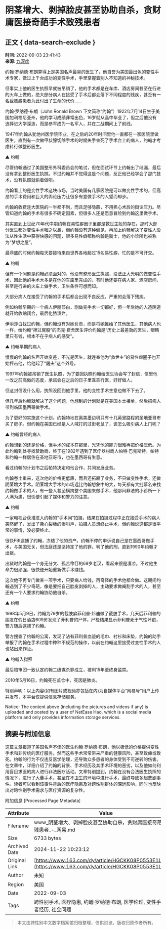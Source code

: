 # 阴茎增大、剥掉脸皮甚至协助自杀，贪财庸医接奇葩手术致残患者

## 正文 { data-search-exclude }


**时间**: 2022-09-03 23:41:43  
**来源**: [九深度](https://www.163.com/dy/media/T1656397554020.html)  

约翰·罗纳德·布朗算得上是美国名声最臭的医生了，他自誉为美国最出色的变性手术专家，做过上千台成功的变性手术，手里掌握着别人不知道的神秘技术。

但事实上他的医生执照早就被吊销了，他的手术都是在车库、酒店房间甚至在行进的火车上做的，绝大部分病人在接受了手术后都会落下不同程度的残疾，甚至有一名截肢癖患者为此付出了生命的代价……

约翰·罗纳德·布朗（John Ronald Brown 下文简称“约翰”）1922年7月14日生于美国加利福尼亚州，他的学习成绩非常出色，16岁就从高中毕业了，但之后他没有选择进大学深造，而是参军成为一名军人，并在二战期间上了前线。

1947年约翰从犹他州医学院毕业，在之后的20年时间里他一直都在一家医院里做医生，直到有一次做甲状腺切除手术的时候失手害死了手术台上的病人，约翰才考虑转行做整形医生。

▲ 约翰

尽管约翰通过了美国整形外科委员会的笔试，但在面试环节上约翰出了纰漏，最后没有拿到整形医生执照。不过约翰并不觉得这是个问题，反正他已经学会了那门技术，没有执照就偷着做呗。

约翰看上的是变性手术这块市场，当时美国有几家医院是可以做变性手术的，但高昂的手术费用和巨大的舆论压力让很多有意做手术的人望而却步。

约翰的收费连大医院的一半都不到，而且足够隐蔽，不用担心术后的舆论压力。尽管知道约翰的手术有很多不确定因素，但很多人还是愿意冒险到约翰这里做手术。

其实直到上世纪70年代中期约翰在易性癖圈子里都是救世主般的存在，那时大部分医生都对变性手术嗤之以鼻，但约翰没有这种偏见，再加上约翰解决了变性人没法从性生活中获得快感的问题，很多易性癖都称约翰是骑士，他的小诊所也被称为“梦想之屋”。

最鼎盛的时候约翰每天要接待来自世界各地超过15名易性癖，忙的是不可开交。

▲ 约翰

但有一个问题是约翰必须面对的，他没有整形医生执照，没法正大光明的做变性手术，因此他的手术大多是在他的车库里完成的，有时他还要在病人家、酒店房间，甚至是行进的火车上做手术，卫生条件可想而知。

大部分病人在接受了约翰的手术后都会出现不良反应，严重的会落下残疾。

例如约翰早期的一个病人伊丽莎白，刚做完手术一切都好，但一年后她的人造阴道就开始收缩闭合，最后化脓溃烂。

伊丽莎白找过约翰，但约翰没有对她负责，而是将她推给了其他医生，其他病人也一样。给约翰“擦过屁股”的杰克·费舍医生评价约翰是“历史上最差劲的医生，眼睛里只有钱，根本不在乎病人的感受”。

▲ 约翰早期的病人

慢慢的约翰的名声开始变差，不光是医生，就连奉他为“救世主”的易性癖圈子也开始抨击他，给他起了“屠夫”这个外号。

1997年约翰被吊销了医生执照，为了要回执照约翰给医生协会写了封信，信里他一改之前高傲的态度，承诺会在之后的日子里乖乖行医，好好做人。

但这封信没什么用，执照没回到他手里，他的变性手术生意也做不下去了。

但几年后约翰就解决了这个问题，他想到的计划就是在美国本土接单，然后把病人带到临国墨西哥做手术。

为了更好的实施这个计划，约翰特地在离美墨边境只有十几英里路程的圣地亚哥市买了房子。但约翰在美国已经是人人喊打的过街老鼠了，该怎么吸引病人上门呢？

▲ 约翰曾经的病人

约翰想到的还是价格，但手术的成本在那里，光凭他的能力很难再把价格压低。为此约翰到处寻找赞助商，终于在1982年遇到了医疗器材商人帕特·巴克斯特，帕特和约翰一样居住在圣地亚哥市，也在墨西哥有生意。

看过约翰的计划书之后帕特决定和他合作，共同发展业务。

约翰卷土重来，这次他的价格更低廉，而且还拓展了业务，不只做变性手术，还做阴茎增大手术。阴茎增大手术的市场远比约翰想象中的大，每天都有大批慕名来找约翰做手术的人，有一些人甚至横跨整个美国来做手术，他那间非法的小诊所一下人满为患，很快便引起了媒体和警方的注意。

▲ 约翰

一家电视台获准进入约翰的“手术间”拍摄，结果在拍摄过程中正在接受手术的病人突然醒了，发出了撕心裂肺的惨叫声，拍摄人员想终止手术，但约翰说这都是很平常的事情，没必要终止。

很快FBI逮捕了约翰，冻结了他的资产。约翰不停的申诉说自己是在墨西哥做手术，与美国无关，但法庭还是坚持定了他的罪，判了他的刑，直到1990年约翰才出狱。

出狱时约翰是一个身无分文、孤苦伶仃的69岁老汉，看起来很是凄凉。不过他生命力很顽强，很快便开始重新做手术赚钱。

这次他不再专门做某一项手术，只要病人给钱，再奇怪的手术他都会做。这期间约翰遇到了不少奇葩，像是要把自己脸皮剥掉的人，主动要求做阉割手术的人，甚至还有一个人要求约翰协助他自杀。

▲ 约翰

1998年5月9日，约翰为79岁的截肢癖菲利普·邦迪做了截肢手术，几天后菲利普的朋友在假日酒店609房发现了菲利普的尸体，尸检结果显示菲利普死于气性坏疽，警方随后逮捕了约翰。

警方搜查了约翰的公寓，发现了沾有菲利普血迹的毛巾、衬衫和床垫，约翰的助手举报了约翰在手术过程中种种不规范的操作，以前在约翰这里接受过变性手术的人也站出来作证。

▲ 约翰入狱照

最后陪审团一致认定约翰二级谋杀罪成立，被判15年至终身监禁。

2010年5月16日，约翰死在监仓中，死因是肺炎。

特别声明：以上内容(如有图片或视频亦包括在内)为自媒体平台“网易号”用户上传并发布，本平台仅提供信息存储服务。

Notice: The content above (including the pictures and videos if any) is uploaded and posted by a user of NetEase Hao, which is a social media platform and only provides information storage services.

## 摘要与附加信息

<!-- tcd_abstract -->
这篇文章报道了美国名声不佳的医生约翰·罗纳德·布朗，他以极低的价格提供变性手术和非传统的医疗服务，然而这些手术常常带来严重的健康风险，甚至致瘫或致死。约翰的行为不仅违反医学伦理，还导致众多患者的身体受到不可逆转的伤害。在文章中，详细介绍了约翰的背景、手术经历及其手术环境的恶劣，以及他如何利用盲目求医的病人进行非法医疗活动。文章特别提到，约翰在没有合法医生执照的情况下，进行了大量手术，甚至在不卫生的环境中进行手术，最终导致多起悲剧事件。读者可以看到该事件背后的医疗隐患及对跨性别群体的深远影响，同时也反映出对跨性别手术需求与医疗资源的复杂性。
<!-- tcd_abstract_end -->

附加信息 [Processed Page Metadata]

| Attribute       | Value                                  |
|-----------------|----------------------------------------|
| Filename        | www_阴茎增大、剥掉脸皮甚至协助自杀，贪财庸医接奇葩手术致残患者_-_网易.md                             |
| Size            | 6733 bytes                           |
| Archived Date   | 2024-11-22 10:23:12                             |
| Original Link   | [https://www.163.com/dy/article/HGCKK08P0553E1LY.html](https://www.163.com/dy/article/HGCKK08P0553E1LY.html)                       |
| Author          | 未知                               |
| Region          | 美国                               |
| Date            | 2022-09-03                                 |
| Tags            | 跨性别手术, 医疗隐患, 约翰·罗纳德·布朗, 医学伦理, 变性手术, 患者经历, 社会问题                                 |
>
> 本文由跨性别中文数字档案馆归档整理，仅供浏览。版权归原作者所有。
>